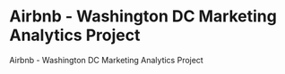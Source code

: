 # Airbnb - Washington DC Marketing Analytics Project
 Airbnb - Washington DC Marketing Analytics Project

